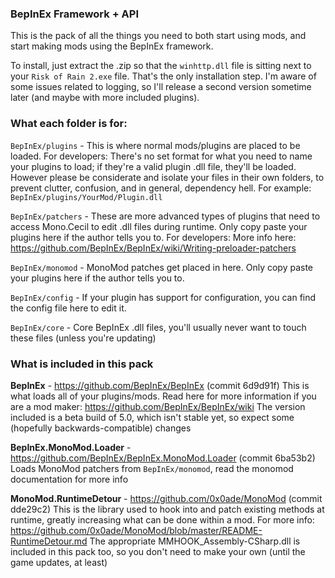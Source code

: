 ### BepInEx Framework + API

This is the pack of all the things you need to both start using mods, and start making mods using the BepInEx framework.

To install, just extract the .zip so that the `winhttp.dll` file is sitting next to your `Risk of Rain 2.exe` file. That's the only installation step.
I'm aware of some issues related to logging, so I'll release a second version sometime later (and maybe with more included plugins).

### What each folder is for:
`BepInEx/plugins` - This is where normal mods/plugins are placed to be loaded.
For developers: There's no set format for what you need to name your plugins to load; if they're a valid plugin .dll file, they'll be loaded.
However please be considerate and isolate your files in their own folders, to prevent clutter, confusion, and in general, dependency hell. For example: `BepInEx/plugins/YourMod/Plugin.dll`

`BepInEx/patchers` - These are more advanced types of plugins that need to access Mono.Cecil to edit .dll files during runtime. Only copy paste your plugins here if the author tells you to.
For developers: More info here: <https://github.com/BepInEx/BepInEx/wiki/Writing-preloader-patchers>

`BepInEx/monomod` - MonoMod patches get placed in here. Only copy paste your plugins here if the author tells you to.

`BepInEx/config` - If your plugin has support for configuration, you can find the config file here to edit it.

`BepInEx/core` - Core BepInEx .dll files, you'll usually never want to touch these files (unless you're updating)


### What is included in this pack

**BepInEx** - <https://github.com/BepInEx/BepInEx> (commit 6d9d91f)
This is what loads all of your plugins/mods. Read here for more information if you are a mod maker: <https://github.com/BepInEx/BepInEx/wiki>
The version included is a beta build of 5.0, which isn't stable yet, so expect some (hopefully backwards-compatible) changes

**BepInEx.MonoMod.Loader** - <https://github.com/BepInEx/BepInEx.MonoMod.Loader> (commit 6ba53b2)
Loads MonoMod patchers from `BepInEx/monomod`, read the monomod documentation for more info

**MonoMod.RuntimeDetour** - <https://github.com/0x0ade/MonoMod> (commit dde29c2)
This is the library used to hook into and patch existing methods at runtime, greatly increasing what can be done within a mod.
For more info: <https://github.com/0x0ade/MonoMod/blob/master/README-RuntimeDetour.md>
The appropriate MMHOOK_Assembly-CSharp.dll is included in this pack too, so you don't need to make your own (until the game updates, at least)